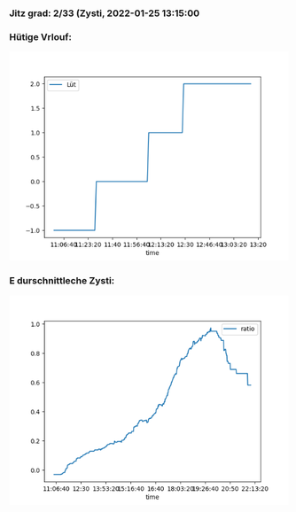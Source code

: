 ### Jitz grad: 2/33 (Zysti, 2022-01-25 13:15:00

### Hütige Vrlouf:
![Graph](Today.png)

### E durschnittleche Zysti:
![Graph](Zysti.png)